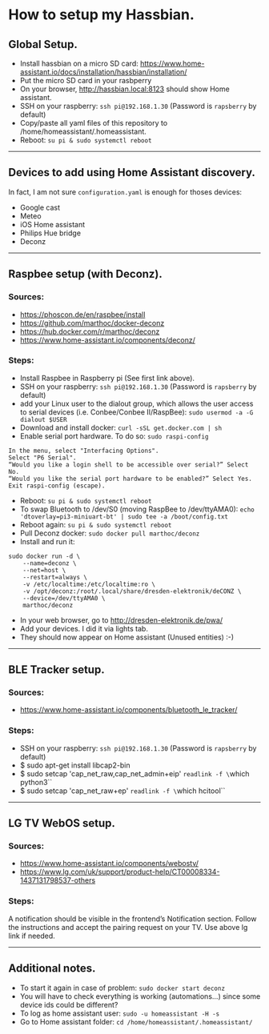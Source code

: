# How to setup my Hassbian.

## Global Setup.

* Install hassbian on a micro SD card: https://www.home-assistant.io/docs/installation/hassbian/installation/
* Put the micro SD card in your rasbperry
* On your browser, http://hassbian.local:8123 should show Home assistant.
* SSH on your raspberry: `ssh pi@192.168.1.30` (Password is `rapsberry` by default)
* Copy/paste all yaml files of this repository to /home/homeassistant/.homeassistant.
* Reboot: `su pi & sudo systemctl reboot`


---

## Devices to add using Home Assistant discovery.

In fact, I am not sure `configuration.yaml` is enough for thoses devices:
* Google cast
* Meteo
* iOS Home assistant
* Philips Hue bridge
* Deconz

---

## Raspbee setup (with Deconz).

### Sources:
* https://phoscon.de/en/raspbee/install
* https://github.com/marthoc/docker-deconz
* https://hub.docker.com/r/marthoc/deconz
* https://www.home-assistant.io/components/deconz/

### Steps:

* Install Raspbee in Raspberry pi (See first link above).
* SSH on your raspberry: `ssh pi@192.168.1.30` (Password is `rapsberry` by default)
* add your Linux user to the dialout group, which allows the user access to serial devices (i.e. Conbee/Conbee II/RaspBee): `sudo usermod -a -G dialout $USER`
* Download and install docker: `curl -sSL get.docker.com | sh`
* Enable serial port hardware. To do so: `sudo raspi-config`
```
In the menu, select "Interfacing Options".
Select "P6 Serial".
“Would you like a login shell to be accessible over serial?” Select No.
“Would you like the serial port hardware to be enabled?” Select Yes.
Exit raspi-config (escape).
```

* Reboot: `su pi & sudo systemctl reboot`
* To swap Bluetooth to /dev/S0 (moving RaspBee to /dev/ttyAMA0): `echo 'dtoverlay=pi3-miniuart-bt' | sudo tee -a /boot/config.txt`
* Reboot again: `su pi & sudo systemctl reboot`
* Pull Deconz docker: `sudo docker pull marthoc/deconz`
* Install and run it:
```
sudo docker run -d \
    --name=deconz \
    --net=host \
    --restart=always \
    -v /etc/localtime:/etc/localtime:ro \
    -v /opt/deconz:/root/.local/share/dresden-elektronik/deCONZ \
    --device=/dev/ttyAMA0 \
    marthoc/deconz
```

* In your web browser, go to http://dresden-elektronik.de/pwa/
* Add your devices. I did it via lights tab.
* They should now appear on Home assistant (Unused entities) :-)


---

## BLE Tracker setup.

### Sources:
* https://www.home-assistant.io/components/bluetooth_le_tracker/

### Steps:

* SSH on your raspberry: `ssh pi@192.168.1.30` (Password is `rapsberry` by default)
* $ sudo apt-get install libcap2-bin
* $ sudo setcap 'cap_net_raw,cap_net_admin+eip' `readlink -f \`which python3\``
* $ sudo setcap 'cap_net_raw+ep' `readlink -f \`which hcitool\``


--- 

## LG TV WebOS setup.

### Sources:
* https://www.home-assistant.io/components/webostv/
* https://www.lg.com/uk/support/product-help/CT00008334-1437131798537-others

### Steps:

A notification should be visible in the frontend’s Notification section. Follow the instructions and accept the pairing request on your TV.
Use above lg link if needed.

---

## Additional notes.

* To start it again in case of problem: `sudo docker start deconz`
* You will have to check everything is working (automations...) since some device ids could be different?
* To log as home assistant user: `sudo -u homeassistant -H -s`
* Go to Home assistant folder: `cd /home/homeassistant/.homeassistant/`

